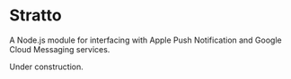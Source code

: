 Stratto
========

A Node.js module for interfacing with Apple Push Notification and Google Cloud Messaging services.

Under construction.

